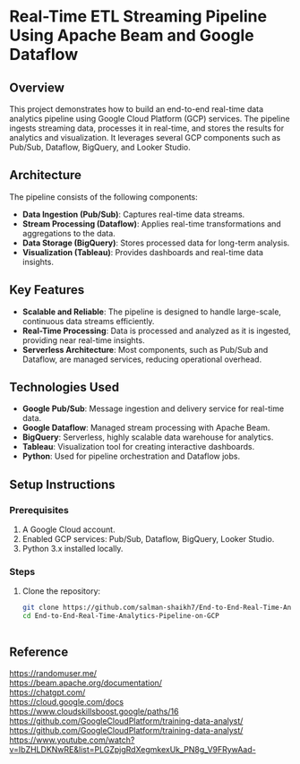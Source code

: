 # Real-Time ETL Streaming Pipeline Using Apache Beam and Google Dataflow

## Overview
This project demonstrates how to build an end-to-end real-time data analytics pipeline using Google Cloud Platform (GCP) services. The pipeline ingests streaming data, processes it in real-time, and stores the results for analytics and visualization. It leverages several GCP components such as Pub/Sub, Dataflow, BigQuery, and Looker Studio.

## Architecture
The pipeline consists of the following components:
- **Data Ingestion (Pub/Sub)**: Captures real-time data streams.
- **Stream Processing (Dataflow)**: Applies real-time transformations and aggregations to the data.
- **Data Storage (BigQuery)**: Stores processed data for long-term analysis.
- **Visualization (Tableau)**: Provides dashboards and real-time data insights.

## Key Features
- **Scalable and Reliable**: The pipeline is designed to handle large-scale, continuous data streams efficiently.
- **Real-Time Processing**: Data is processed and analyzed as it is ingested, providing near real-time insights.
- **Serverless Architecture**: Most components, such as Pub/Sub and Dataflow, are managed services, reducing operational overhead.
  
## Technologies Used
- **Google Pub/Sub**: Message ingestion and delivery service for real-time data.
- **Google Dataflow**: Managed stream processing with Apache Beam.
- **BigQuery**: Serverless, highly scalable data warehouse for analytics.
- **Tableau**: Visualization tool for creating interactive dashboards.
- **Python**: Used for pipeline orchestration and Dataflow jobs.

## Setup Instructions
### Prerequisites
1. A Google Cloud account.
2. Enabled GCP services: Pub/Sub, Dataflow, BigQuery, Looker Studio.
3. Python 3.x installed locally.

### Steps
1. Clone the repository:
   ```bash
   git clone https://github.com/salman-shaikh7/End-to-End-Real-Time-Analytics-Pipeline-on-GCP.git
   cd End-to-End-Real-Time-Analytics-Pipeline-on-GCP



## Reference

https://randomuser.me/ \
https://beam.apache.org/documentation/ \
https://chatgpt.com/ \
https://cloud.google.com/docs \
https://www.cloudskillsboost.google/paths/16 \
https://github.com/GoogleCloudPlatform/training-data-analyst/ \
https://github.com/GoogleCloudPlatform/training-data-analyst/ \
https://www.youtube.com/watch?v=IbZHLDKNwRE&list=PLGZpjgRdXegmkexUk_PN8g_V9FRywAad-

